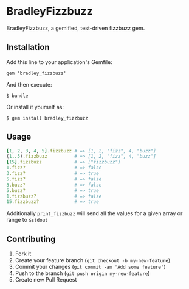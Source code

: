 # BradleyFizzbuzz

BradleyFizzbuzz, a gemified, test-driven fizzbuzz gem.

## Installation

Add this line to your application's Gemfile:

    gem 'bradley_fizzbuzz'

And then execute:

    $ bundle

Or install it yourself as:

    $ gem install bradley_fizzbuzz

## Usage

```ruby
[1, 2, 3, 4, 5].fizzbuzz # => [1, 2, "fizz", 4, "buzz"]
(1..5).fizzbuzz          # => [1, 2, "fizz", 4, "buzz"]
[15].fizzbuzz            # => ["fizzbuzz"]
1.fizz?                  # => false
3.fizz?                  # => true
5.fizz?                  # => false
3.buzz?                  # => false
5.buzz?                  # => true
1.fizzbuzz?              # => false
15.fizzbuzz?             # => true
```

Additionally `print_fizzbuzz` will send all the values for a given array or range to `$stdout`

## Contributing

1. Fork it
2. Create your feature branch (`git checkout -b my-new-feature`)
3. Commit your changes (`git commit -am 'Add some feature'`)
4. Push to the branch (`git push origin my-new-feature`)
5. Create new Pull Request